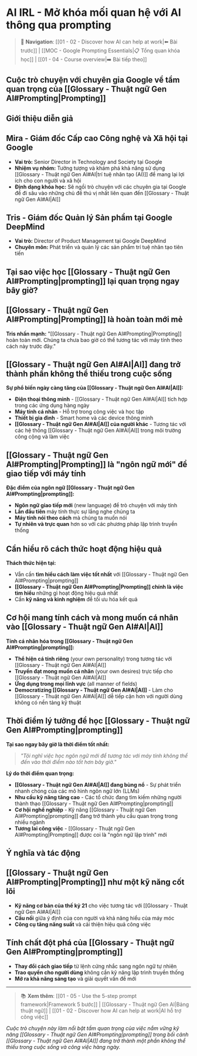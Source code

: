 # AI IRL - Mở khóa mối quan hệ với AI thông qua prompting

> 🔗 **Navigation**: [[01 - 02 - Discover how AI can help at work|⬅️ Bài trước]] | [[MOC - Google Prompting Essentials|📋 Tổng quan khóa học]] | [[01 - 04 - Course overview|➡️ Bài tiếp theo]]

## Cuộc trò chuyện với chuyên gia Google về tầm quan trọng của [[Glossary - Thuật ngữ Gen AI#Prompting|Prompting]]

## Giới thiệu diễn giả

## Mira - Giám đốc Cấp cao Công nghệ và Xã hội tại Google

- **Vai trò:** Senior Director in Technology and Society tại Google
- **Nhiệm vụ nhóm:** Tưởng tượng và khám phá khả năng sử dụng [[Glossary - Thuật ngữ Gen AI#AI|trí tuệ nhân tạo (AI)]] để mang lại lợi ích cho con người và xã hội
- **Định dạng khóa học:** Sẽ ngồi trò chuyện với các chuyên gia tại Google để đi sâu vào những chủ đề thú vị nhất liên quan đến [[Glossary - Thuật ngữ Gen AI#AI|AI]]

## Tris - Giám đốc Quản lý Sản phẩm tại Google DeepMind

- **Vai trò:** Director of Product Management tại Google DeepMind
- **Chuyên môn:** Phát triển và quản lý các sản phẩm trí tuệ nhân tạo tiên tiến

## Tại sao việc học [[Glossary - Thuật ngữ Gen AI#Prompting|prompting]] lại quan trọng ngay bây giờ?

## [[Glossary - Thuật ngữ Gen AI#Prompting|Prompting]] là hoàn toàn mới mẻ

**Tris nhấn mạnh:** "[[Glossary - Thuật ngữ Gen AI#Prompting|Prompting]] hoàn toàn mới. Chúng ta chưa bao giờ có thể tương tác với máy tính theo cách này trước đây."

## [[Glossary - Thuật ngữ Gen AI#AI|AI]] đang trở thành phần không thể thiếu trong cuộc sống

**Sự phổ biến ngày càng tăng của [[Glossary - Thuật ngữ Gen AI#AI|AI]]:**

- **Điện thoại thông minh** - [[Glossary - Thuật ngữ Gen AI#AI|AI]] tích hợp trong các ứng dụng hàng ngày
- **Máy tính cá nhân** - Hỗ trợ trong công việc và học tập
- **Thiết bị gia đình** - Smart home và các device thông minh
- **[[Glossary - Thuật ngữ Gen AI#AI|AI]] của người khác** - Tương tác với các hệ thống [[Glossary - Thuật ngữ Gen AI#AI|AI]] trong môi trường công cộng và làm việc

## [[Glossary - Thuật ngữ Gen AI#Prompting|Prompting]] là "ngôn ngữ mới" để giao tiếp với máy tính

**Đặc điểm của ngôn ngữ [[Glossary - Thuật ngữ Gen AI#Prompting|prompting]]:**

- **Ngôn ngữ giao tiếp mới** (new language) để trò chuyện với máy tính
- **Lần đầu tiên** máy tính thực sự lắng nghe chúng ta
- **Máy tính nói theo cách** mà chúng ta muốn nói
- **Tự nhiên và trực quan** hơn so với các phương pháp lập trình truyền thống

## Cần hiểu rõ cách thức hoạt động hiệu quả

**Thách thức hiện tại:**

- Vẫn cần **tìm hiểu cách làm việc tốt nhất** với [[Glossary - Thuật ngữ Gen AI#Prompting|prompting]]
- **[[Glossary - Thuật ngữ Gen AI#Prompting|Prompting]] chính là việc tìm hiểu** những gì hoạt động hiệu quả nhất
- Cần **kỹ năng và kinh nghiệm** để tối ưu hóa kết quả

## Cơ hội mang tính cách và mong muốn cá nhân vào [[Glossary - Thuật ngữ Gen AI#AI|AI]]

**Tính cá nhân hóa trong [[Glossary - Thuật ngữ Gen AI#Prompting|prompting]]:**

- **Thể hiện cá tính riêng** (your own personality) trong tương tác với [[Glossary - Thuật ngữ Gen AI#AI|AI]]
- **Truyền đạt mong muốn cá nhân** (your own desires) trực tiếp cho [[Glossary - Thuật ngữ Gen AI#AI|AI]]
- **Ứng dụng trong mọi lĩnh vực** (all manner of fields)
- **Democratizing [[Glossary - Thuật ngữ Gen AI#AI|AI]]** - Làm cho [[Glossary - Thuật ngữ Gen AI#AI|AI]] dễ tiếp cận hơn với người dùng không có nền tảng kỹ thuật

## Thời điểm lý tưởng để học [[Glossary - Thuật ngữ Gen AI#Prompting|prompting]]

**Tại sao ngay bây giờ là thời điểm tốt nhất:**

> _"Tôi nghĩ việc học ngôn ngữ mới để tương tác với máy tính không thể đến vào thời điểm nào tốt hơn bây giờ."_

**Lý do thời điểm quan trọng:**

- **[[Glossary - Thuật ngữ Gen AI#AI|AI]] đang bùng nổ** - Sự phát triển nhanh chóng của các mô hình ngôn ngữ lớn (LLMs)
- **Nhu cầu kỹ năng tăng cao** - Các tổ chức đang tìm kiếm những người thành thạo [[Glossary - Thuật ngữ Gen AI#Prompting|prompting]]
- **Cơ hội nghề nghiệp** - Kỹ năng [[Glossary - Thuật ngữ Gen AI#Prompting|prompting]] đang trở thành yêu cầu quan trọng trong nhiều ngành
- **Tương lai công việc** - [[Glossary - Thuật ngữ Gen AI#Prompting|Prompting]] được coi là "ngôn ngữ lập trình" mới

## Ý nghĩa và tác động

## [[Glossary - Thuật ngữ Gen AI#Prompting|Prompting]] như một kỹ năng cốt lõi

- **Kỹ năng cơ bản của thế kỷ 21** cho việc tương tác với [[Glossary - Thuật ngữ Gen AI#AI|AI]]
- **Cầu nối** giữa ý định của con người và khả năng hiểu của máy móc
- **Công cụ tăng năng suất** và cải thiện hiệu quả công việc

## Tính chất đột phá của [[Glossary - Thuật ngữ Gen AI#Prompting|prompting]]

- **Thay đổi cách giao tiếp** từ lệnh cứng nhắc sang ngôn ngữ tự nhiên
- **Trao quyền cho người dùng** không cần kỹ năng lập trình truyền thống
- **Mở ra khả năng sáng tạo** và giải quyết vấn đề mới

---

> 📚 **Xem thêm**: [[01 - 05 - Use the 5-step prompt framework|Framework 5 bước]] | [[Glossary - Thuật ngữ Gen AI|Bảng thuật ngữ]] | [[01 - 02 - Discover how AI can help at work|AI hỗ trợ công việc]]

_Cuộc trò chuyện này làm nổi bật tầm quan trọng của việc nắm vững kỹ năng [[Glossary - Thuật ngữ Gen AI#Prompting|prompting]] trong bối cảnh [[Glossary - Thuật ngữ Gen AI#AI|AI]] đang trở thành một phần không thể thiếu trong cuộc sống và công việc hàng ngày._
